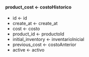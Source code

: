 #### product_cost <- costoHistorico

* id <- id
* create_at <- create_at
* cost <- costo
* product_id <- productoId
* initial_inventory <- inventarioInicial
* previous_cost <- costoAnterior
* active <- activo